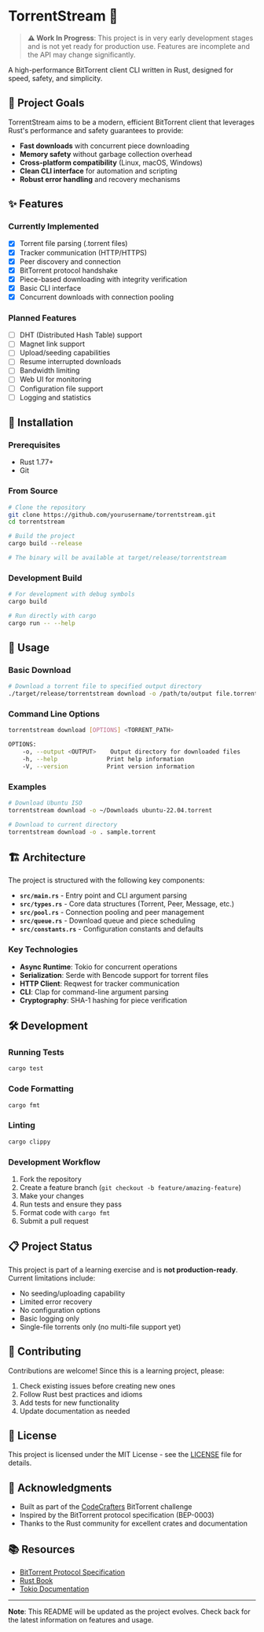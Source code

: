 # TorrentStream 🚧

> **⚠️ Work In Progress**: This project is in very early development stages and is not yet ready for production use. Features are incomplete and the API may change significantly.

A high-performance BitTorrent client CLI written in Rust, designed for speed, safety, and simplicity.

## 🎯 Project Goals

TorrentStream aims to be a modern, efficient BitTorrent client that leverages Rust's performance and safety guarantees to provide:

- **Fast downloads** with concurrent piece downloading
- **Memory safety** without garbage collection overhead  
- **Cross-platform compatibility** (Linux, macOS, Windows)
- **Clean CLI interface** for automation and scripting
- **Robust error handling** and recovery mechanisms

## ✨ Features

### Currently Implemented
- [x] Torrent file parsing (.torrent files)
- [x] Tracker communication (HTTP/HTTPS)
- [x] Peer discovery and connection
- [x] BitTorrent protocol handshake
- [x] Piece-based downloading with integrity verification
- [x] Basic CLI interface
- [x] Concurrent downloads with connection pooling

### Planned Features
- [ ] DHT (Distributed Hash Table) support
- [ ] Magnet link support
- [ ] Upload/seeding capabilities
- [ ] Resume interrupted downloads
- [ ] Bandwidth limiting
- [ ] Web UI for monitoring
- [ ] Configuration file support
- [ ] Logging and statistics

## 🚀 Installation

### Prerequisites
- Rust 1.77+
- Git

### From Source
```bash
# Clone the repository
git clone https://github.com/yourusername/torrentstream.git
cd torrentstream

# Build the project
cargo build --release

# The binary will be available at target/release/torrentstream
```

### Development Build
```bash
# For development with debug symbols
cargo build

# Run directly with cargo
cargo run -- --help
```

## 📖 Usage

### Basic Download
```bash
# Download a torrent file to specified output directory
./target/release/torrentstream download -o /path/to/output file.torrent
```

### Command Line Options
```bash
torrentstream download [OPTIONS] <TORRENT_PATH>

OPTIONS:
    -o, --output <OUTPUT>    Output directory for downloaded files
    -h, --help              Print help information
    -V, --version           Print version information
```

### Examples
```bash
# Download Ubuntu ISO
torrentstream download -o ~/Downloads ubuntu-22.04.torrent

# Download to current directory
torrentstream download -o . sample.torrent
```

## 🏗️ Architecture

The project is structured with the following key components:

- **`src/main.rs`** - Entry point and CLI argument parsing
- **`src/types.rs`** - Core data structures (Torrent, Peer, Message, etc.)
- **`src/pool.rs`** - Connection pooling and peer management
- **`src/queue.rs`** - Download queue and piece scheduling
- **`src/constants.rs`** - Configuration constants and defaults

### Key Technologies
- **Async Runtime**: Tokio for concurrent operations
- **Serialization**: Serde with Bencode support for torrent files
- **HTTP Client**: Reqwest for tracker communication
- **CLI**: Clap for command-line argument parsing
- **Cryptography**: SHA-1 hashing for piece verification

## 🛠️ Development

### Running Tests
```bash
cargo test
```

### Code Formatting
```bash
cargo fmt
```

### Linting
```bash
cargo clippy
```

### Development Workflow
1. Fork the repository
2. Create a feature branch (`git checkout -b feature/amazing-feature`)
3. Make your changes
4. Run tests and ensure they pass
5. Format code with `cargo fmt`
6. Submit a pull request

## 📋 Project Status

This project is part of a learning exercise and is **not production-ready**. Current limitations include:

- No seeding/uploading capability
- Limited error recovery
- No configuration options
- Basic logging only
- Single-file torrents only (no multi-file support yet)

## 🤝 Contributing

Contributions are welcome! Since this is a learning project, please:

1. Check existing issues before creating new ones
2. Follow Rust best practices and idioms
3. Add tests for new functionality
4. Update documentation as needed

## 📄 License

This project is licensed under the MIT License - see the [LICENSE](LICENSE) file for details.

## 🙏 Acknowledgments

- Built as part of the [CodeCrafters](https://codecrafters.io/) BitTorrent challenge
- Inspired by the BitTorrent protocol specification (BEP-0003)
- Thanks to the Rust community for excellent crates and documentation

## 📚 Resources

- [BitTorrent Protocol Specification](http://bittorrent.org/beps/bep_0003.html)
- [Rust Book](https://doc.rust-lang.org/book/)
- [Tokio Documentation](https://tokio.rs/)

---

**Note**: This README will be updated as the project evolves. Check back for the latest information on features and usage.
